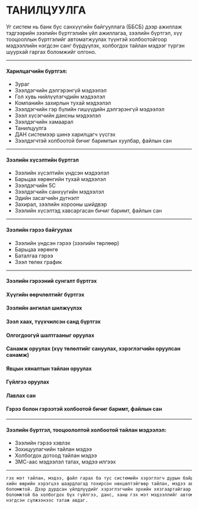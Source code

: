 <head>
  <html className="some-extra-html-class" />
  <body className="other-extra-body-class" />
  <title>Head Metadata customized title!</title>
  <meta charSet="utf-8" />
  <meta name="twitter:card" content="summary" />
  <link rel="canonical" href="https://docusaurus.io/docs/markdown-features/head-metadata" />
</head>

#	ТАНИЛЦУУЛГА

   Уг систем нь банк бус санхүүгийн байгууллага (ББСБ) дээр ажиллаж тэдгээрийн зээлийн бүртгэлийн үйл ажиллагаа, зээлийн бүртгэл, хүү тооцооллын бүртгэлийг автоматжуулах түүнтэй холбоотойгоор мэдээллийн нэгдсэн санг бүрдүүлэх, холбогдох тайлан мэдээг түргэн шуурхай гаргах боломжийг олгоно. 

  ---
####	Харилцагчийн бүртгэл:
-	Зураг
-	Зээлдэгчийн дэлгэрэнгүй мэдээлэл
-	Гол хувь нийлүүлэгчдийн мэдээлэл
-	Компанийн захирлын тухай мэдээлэл
-	Зээлдэгчийн гэр бүлийн гишүүдийн дэлгэрэнгүй мэдээлэл
-	Зээл хүсэгчийн дансны мэдээлэл
-	Зээлдэгчийн хамаарал
-	Танилцуулга
-	ДАН системээр шинэ харилцагч үүсгэх
-	Зээлдэгчтэй холбоотой бичиг баримтын хуулбар, файлын сан
---
####	Зээлийн хүсэлтийн бүртгэл
-	Зээлийн хүсэлтийн үндсэн мэдээлэл
-	Барьцаа хөрөнгийн тухай мэдээлэл
-	Зээлдэгчийн 5C
-	Зээлдэгчийн санхүүгийн мэдээлэл
-	Эдийн засагчийн дүгнэлт
-	Захирал, зээлийн хорооны шийдвэр
-	Зээлийн хүсэлтэд хавсаргасан бичиг баримт, файлын сан 
---
#### Зээлийн гэрээ байгуулах
-	Зээлийн үндсэн гэрээ (зээлийн төрлөөр)
-	Барьцаа хөрөнгө
-	Баталгаа гэрээ
-	Зээл төлөх график
---
####	Зээлийн гэрээний сунгалт бүртгэх
####	Хүүгийн өөрчлөлтийг бүртгэх
####	Зээлийн ангилал шилжүүлэх
####	Зээл хаах, түүхчилсэн санд бүртгэх
####	Олгогдоогүй шалтгааныг оруулах	
####	Санамж оруулах (хүү төлөлтийг сануулах, хэрэглэгчийн оруулсан санамж)
####	Явцын хяналтын тайлан оруулах
####	Гүйлгээ оруулах
####	Лавлах сан
####	Гэрээ болон гэрээтэй холбоотой бичиг баримт, файлын сан
---

#### Зээлийн бүртгэл, тооцоололтой холбоотой тайлан мэдээлэл:
-	Зээлийн гэрээ  хэвлэх
-	Зохицуулагчийн тайлан мэдээ
-	Холбогдох дотоод тайлан мэдээ
-	ЗМС-аас мэдээлэл татах, мэдээ илгээх
---


```bash
гэх мэт тайлан, мэдээ, файл гарах ба тус системийн хэрэглэгч дурын байдлаар хайлт
хийн өөрийн хэрэгцээ шаардлагад тохирсон нөхцөлтэйгөөр тайлан, мэдээ авах 
боломжтой. Дээр дурдсан үйлдлүүдийг хэрэглэгчийн эрхийн хязгаартайгаар хийх 
боломжтой ба холбогдох бүх гүйлгээ, данс, ханш гэх мэт мэдээллийг автоматаар онлайн 
нэгдсэн сүлжээнээс татаж авдаг.
```